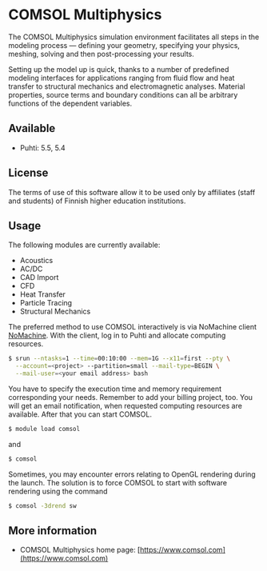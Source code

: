 # COMSOL Multiphysics

The COMSOL Multiphysics simulation environment facilitates
all steps in the modeling process — defining your geometry, specifying
your physics, meshing, solving and then post-processing your results.

Setting up the model up is quick, thanks to a number of predefined modeling
interfaces for applications ranging from fluid flow and heat transfer to
structural mechanics and electromagnetic analyses. Material properties,
source terms and boundary conditions can all be arbitrary functions of
the dependent variables.

## Available
 
- Puhti: 5.5, 5.4

## License
The terms of use of this software allow it to be used only by affiliates (staff and students) of Finnish higher education institutions.

## Usage

The following modules are currently available:

-   Acoustics
-   AC/DC
-   CAD Import
-   CFD
-   Heat Transfer
-   Particle Tracing
-   Structural Mechanics

The preferred method to use COMSOL interactively is via NoMachine client [NoMachine](nomachine.md). With the client, log in to Puhti and allocate computing resources.

```bash
$ srun --ntasks=1 --time=00:10:00 --mem=1G --x11=first --pty \
  --account=<project> --partition=small --mail-type=BEGIN \
  --mail-user=<your email address> bash
```

You have to specify the execution time and memory requirement corresponding your needs. Remember to add your billing project, too. You will get an email notification, when requested computing resources are available. After that you can start COMSOL.

```bash
$ module load comsol 
```

and
```bash
$ comsol
```

Sometimes, you may encounter errors relating to OpenGL rendering during
the launch. The solution is to force COMSOL to start with software
rendering using the command

```bash
$ comsol -3drend sw
```

## More information

- COMSOL Multiphysics home page: [https://www.comsol.com](https://www.comsol.com)
